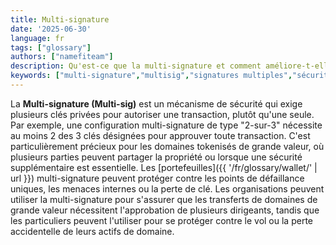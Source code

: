 ```yaml
---
title: Multi-signature
date: '2025-06-30'
language: fr
tags: ["glossary"]
authors: ["namefiteam"]
description: Qu'est-ce que la multi-signature et comment améliore-t-elle la sécurité des domaines ?
keywords: ["multi-signature","multisig","signatures multiples","sécurité renforcée","garde partagée"]
---
```



La **Multi-signature (Multi-sig)** est un mécanisme de sécurité qui exige plusieurs clés privées pour autoriser une transaction, plutôt qu'une seule. Par exemple, une configuration multi-signature de type "2-sur-3" nécessite au moins 2 des 3 clés désignées pour approuver toute transaction. C'est particulièrement précieux pour les domaines tokenisés de grande valeur, où plusieurs parties peuvent partager la propriété ou lorsque une sécurité supplémentaire est essentielle. Les [portefeuilles]({{ '/fr/glossary/wallet/' | url }}) multi-signature peuvent protéger contre les points de défaillance uniques, les menaces internes ou la perte de clé. Les organisations peuvent utiliser la multi-signature pour s'assurer que les transferts de domaines de grande valeur nécessitent l'approbation de plusieurs dirigeants, tandis que les particuliers peuvent l'utiliser pour se protéger contre le vol ou la perte accidentelle de leurs actifs de domaine.